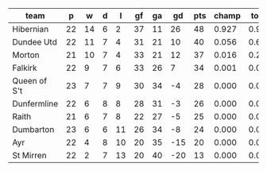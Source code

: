 |     team     | p  | w  | d | l  | gf | ga | gd  | pts | champ | top2  | top3  | top4  |  5-7  | bot4  | bot3  | bot2  |
|--------------|----|----|---|----|----|----|-----|-----|-------|-------|-------|-------|-------|-------|-------|-------|
| Hibernian    | 22 | 14 | 6 |  2 | 37 | 11 |  26 |  48 | 0.927 | 0.993 | 1.000 | 1.000 | 0.000 | 0.000 | 0.000 | 0.000|
| Dundee Utd   | 22 | 11 | 7 |  4 | 31 | 21 |  10 |  40 | 0.056 | 0.666 | 0.925 | 0.994 | 0.006 | 0.000 | 0.000 | 0.000|
| Morton       | 21 | 10 | 7 |  4 | 33 | 21 |  12 |  37 | 0.016 | 0.269 | 0.741 | 0.952 | 0.048 | 0.002 | 0.000 | 0.000|
| Falkirk      | 22 |  9 | 7 |  6 | 33 | 26 |   7 |  34 | 0.001 | 0.070 | 0.299 | 0.803 | 0.195 | 0.018 | 0.003 | 0.000|
| Queen of S't | 23 |  7 | 7 |  9 | 30 | 34 |  -4 |  28 | 0.000 | 0.002 | 0.018 | 0.119 | 0.787 | 0.286 | 0.095 | 0.020|
| Dunfermline  | 22 |  6 | 8 |  8 | 28 | 31 |  -3 |  26 | 0.000 | 0.001 | 0.011 | 0.080 | 0.750 | 0.391 | 0.170 | 0.048|
| Raith        | 21 |  6 | 7 |  8 | 22 | 27 |  -5 |  25 | 0.000 | 0.001 | 0.007 | 0.046 | 0.715 | 0.504 | 0.239 | 0.078|
| Dumbarton    | 23 |  6 | 6 | 11 | 26 | 34 |  -8 |  24 | 0.000 | 0.000 | 0.000 | 0.006 | 0.326 | 0.858 | 0.669 | 0.312|
| Ayr          | 22 |  4 | 8 | 10 | 20 | 35 | -15 |  20 | 0.000 | 0.000 | 0.000 | 0.001 | 0.162 | 0.941 | 0.837 | 0.596|
| St Mirren    | 22 |  2 | 7 | 13 | 20 | 40 | -20 |  13 | 0.000 | 0.000 | 0.000 | 0.000 | 0.012 | 0.999 | 0.988 | 0.945|
